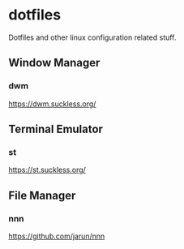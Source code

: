# dotfiles

Dotfiles and other linux configuration related stuff.

## Window Manager

### dwm

https://dwm.suckless.org/

## Terminal Emulator

### st

https://st.suckless.org/

## File Manager

### nnn

https://github.com/jarun/nnn
